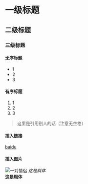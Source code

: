 # 一级标题
## 二级标题
### 三级标题
#### 无序标题
* 1
* 2
* 3
#### 有序标题
1. 1
1. 2
1. 3
>这里是引用别人的话（注意无空格）
#### 插入链接
[baidu](https://www.baidu.com/)
#### 插入图片
![一对情侣](http://pic109.nipic.com/file/20160910/1510001_114532331000_2.jpg)
*这是斜体*  
**这是粗体**
